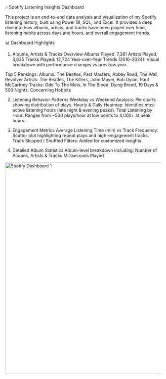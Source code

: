 🎶 Spotify Listening Insights Dashboard

This project is an end-to-end data analysis and visualization of my Spotify listening history, built using Power BI, SQL, and Excel.
It provides a deep dive into how albums, artists, and tracks have been played over time, listening habits across days and hours, and overall engagement trends.

📊 Dashboard Highlights
1. Albums, Artists & Tracks Overview
Albums Played: 7,381
Artists Played: 3,835
Tracks Played: 12,724
Year-over-Year Trends (2016–2024): Visual breakdown with performance changes vs previous year.

Top 5 Rankings:
Albums: The Beatles, Past Masters, Abbey Road, The Wall, Revolver
Artists: The Beatles, The Killers, John Mayer, Bob Dylan, Paul McCartney
Tracks: Ode To The Mets, In The Blood, Dying Breed, 19 Days & 500 Nights, Concerning Hobbits

2. Listening Behavior Patterns
Weekday vs Weekend Analysis: Pie charts showing distribution of plays.
Hourly & Daily Heatmap: Identifies most active listening hours (late night & evening peaks).
Total Listening by Hour: Ranges from ~500 plays/hour at low points to 4,000+ at peak hours.

3. Engagement Metrics
Average Listening Time (min) vs Track Frequency: Scatter plot highlighting repeat plays and high-engagement tracks.
Track Skipped / Shuffled Filters: Added for customized insights.

4. Detailed Album Statistics
Album-level breakdown including:
Number of Albums, Artists & Tracks
Milliseconds Played

<img width="1028" height="684" alt="Spotify Dashboard 1" src="https://github.com/user-attachments/assets/5bf88acb-a117-465f-88c1-dea830179787" />
